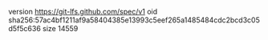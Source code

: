 version https://git-lfs.github.com/spec/v1
oid sha256:57ac4bf1211af9a58404385e13993c5eef265a1485484cdc2bcd3c05d5f5c636
size 14559
